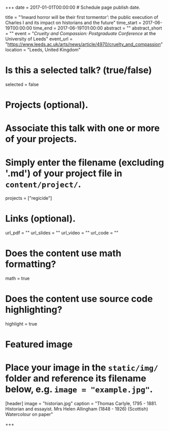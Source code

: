 +++
date = 2017-01-01T00:00:00  # Schedule page publish date.

title = "‘Inward horror will be their first tormentor’: the public execution of Charles I and its impact on historians and the future"
time_start = 2017-06-19T00:00:00
time_end = 2017-06-19T01:00:00
abstract = ""
abstract_short = ""
event = "*Cruelty and Compassion: Postgraduate Conference* at the University of Leeds"
event_url = "https://www.leeds.ac.uk/arts/news/article/4970/cruelty_and_compassion"
location = "Leeds, United Kingdom"

# Is this a selected talk? (true/false)
selected = false

# Projects (optional).
#   Associate this talk with one or more of your projects.
#   Simply enter the filename (excluding '.md') of your project file in `content/project/`.
projects = ["regicide"]

# Links (optional).
url_pdf = ""
url_slides = ""
url_video = ""
url_code = ""

# Does the content use math formatting?
math = true

# Does the content use source code highlighting?
highlight = true

# Featured image
# Place your image in the `static/img/` folder and reference its filename below, e.g. `image = "example.jpg"`.
[header]
image = "historian.jpg"
caption = "Thomas Carlyle, 1795 - 1881. Historian and essayist. Mrs Helen Allingham (1848 - 1926) (Scottish) Watercolour on paper"

+++

